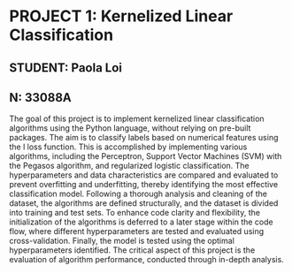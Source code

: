 # PROJECT 1: Kernelized Linear Classification

## STUDENT: Paola Loi 
## N: 33088A 

The goal of this project is to implement kernelized linear classification algorithms using the Python language, without relying on pre-built packages. 
The aim is to classify labels based on numerical features using the l loss function. This is accomplished by implementing various algorithms, including the Perceptron, Support Vector Machines (SVM) with the Pegasos algorithm, and regularized logistic classification. 
The hyperparameters and data characteristics are compared and evaluated to prevent overfitting and underfitting, thereby identifying the most effective classification model.
Following a thorough analysis and cleaning of the dataset, the algorithms are defined structurally, and the dataset is divided into training and test sets. 
To enhance code clarity and flexibility, the initialization of the algorithms is deferred to a later stage within the code flow, where different hyperparameters are tested and evaluated using cross-validation. Finally, the model is tested using the optimal hyperparameters identified. The critical aspect of this project is the evaluation of algorithm performance, conducted through in-depth analysis.
